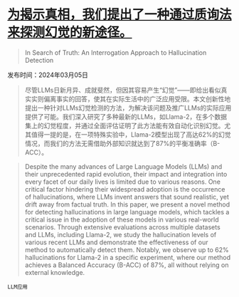 # [为揭示真相，我们提出了一种通过质询法来探测幻觉的新途径。](https://arxiv.org/abs/2403.02889)

> In Search of Truth: An Interrogation Approach to Hallucination Detection

发布时间：2024年03月05日

> 尽管LLMs日新月异、成就斐然，但因其容易产生“幻觉”——即给出看似真实实则偏离事实的回答，使其在实际生活中的广泛应用受限。本文创新性地提出一种针对LLMs幻觉检测的方法，为解决该问题及推广LLMs的实际应用提供了可能。我们深入研究了多种最新的LLMs，如Llama-2，在多个数据集上的幻觉程度，并通过全面评估证明了此方法能有效自动化识别幻觉。尤其值得一提的是，在一项特殊实验中，Llama-2模型出现了高达62%的幻觉情况，而我们的方法无需借助外部知识就达到了87%的平衡准确率（B-ACC）。

> Despite the many advances of Large Language Models (LLMs) and their unprecedented rapid evolution, their impact and integration into every facet of our daily lives is limited due to various reasons. One critical factor hindering their widespread adoption is the occurrence of hallucinations, where LLMs invent answers that sound realistic, yet drift away from factual truth. In this paper, we present a novel method for detecting hallucinations in large language models, which tackles a critical issue in the adoption of these models in various real-world scenarios. Through extensive evaluations across multiple datasets and LLMs, including Llama-2, we study the hallucination levels of various recent LLMs and demonstrate the effectiveness of our method to automatically detect them. Notably, we observe up to 62% hallucinations for Llama-2 in a specific experiment, where our method achieves a Balanced Accuracy (B-ACC) of 87%, all without relying on external knowledge.

`LLM应用`
